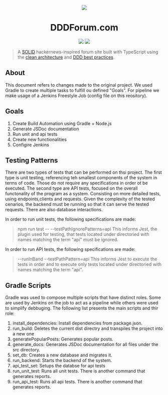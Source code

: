 


<p align="center">
 <img src="https://user-images.githubusercontent.com/6892666/67032637-fc237200-f0e1-11e9-8a46-f5d655e71962.png"/>
</p>
<h1 align="center">DDDForum.com</h1>

<p align="center">
 <a href="https://circleci.com/gh/stemmlerjs/ddd-forum"><img src="https://circleci.com/gh/circleci/circleci-docs.svg?style=svg"></a>
 <a href="#contributors"><img src="https://img.shields.io/badge/all_contributors-2-orange.svg?style=flat-square"></a>
</p>

> A [SOLID](https://khalilstemmler.com/articles/solid-principles/solid-typescript/) hackernews-inspired forum site built with TypeScript using the [clean architecture](https://khalilstemmler.com/articles/software-design-architecture/organizing-app-logic/) and [DDD best practices](https://khalilstemmler.com/articles/domain-driven-design-intro/).



## About 

This document refers to changes made to the original project. We used Gradle to create multiple tasks to fulfill ou defined "Goals". For pipeline we make usage of a Jenkins Freestyle Job (config file on this reository).

## Goals

1. Create Build Automation using Gradle + Node.js
2. Generate JSDoc documentation
3. Run unit and api tests
4. Create new functionalities
5. Configire Jenkins

## Testing Patterns

There are two types of tests that can be performed on thsi project. 
The first type is unit testing, referencing teh smallest components of the system in terms of code. Those do not require any specifications in order ot be executed.
The second type are API tests, focused on the overall functonality of the program as a system. Consisting on more detailed tests, using endpoints,clients and requests. Given the complexity of the tested cenarios, the backend must be running so that it can serve the tested requests. There are also database interactions.

In order to run unit tests, the following specifications are made:
>npm run test -- --testPathIgnorePatterns=api
This informs Jest, the plugin used for testing, that tests located under directoried with names matching the term "api" must be ignored.

In order to run API tests, the following specifications are made:
> --runInBand --testPathPattern=api
This informs Jest to execute the tests in order and to execute only tests located under directoried with names matching the term "api".

## Gradle Scripts

Gradle was used to compose multiple scripts that have distinct roles. Some are used by Jenkins on the job to act as a pipeline while others were used to simplify debbuging. The following list presents the main scripts and thir role:

1. install_dependencies: Install dependencies from package.json.
2. run_build: Deletes the current dist directry and transpiles the project into a new one
3. generatePopularPosts: Generates popular posts.
4. generate_docs: Generates JSDoc documentation for all files under the src directory.
5. set_db: Creates a new database and migrates it.
6. run_backend: Starts the backend of the system.
7. api_test_set: Setups the databse for api tests
8. run_unit_test: Runs all unit tests. There is another command that generates reports.
9. run_api_test: Runs all api tests. There is another command that generates reports.